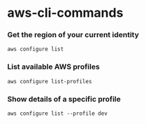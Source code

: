 # aws-cli-commands

### Get the region of your current identity
```
aws configure list
```
### List available AWS profiles
```
aws configure list-profiles
```
### Show details of a specific profile
```
aws configure list --profile dev

```
